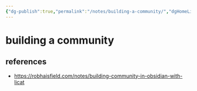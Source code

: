 ```yaml
---
{"dg-publish":true,"permalink":"/notes/building-a-community/","dgHomeLink":true,"dgPassFrontmatter":false}
---
```


# building a community


## references

- https://robhaisfield.com/notes/building-community-in-obsidian-with-licat